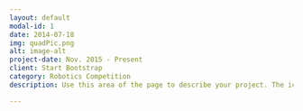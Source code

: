 ```yaml
---
layout: default
modal-id: 1
date: 2014-07-18
img: quadPic.png
alt: image-alt
project-date: Nov. 2015 - Present
client: Start Bootstrap
category: Robotics Competition
description: Use this area of the page to describe your project. The icon above is part of a free icon set by <a href="https://sellfy.com/p/8Q9P/jV3VZ/">Flat Icons</a>. On their website, you can download their free set with 16 icons, or you can purchase the entire set with 146 icons for only $12!

---
```

